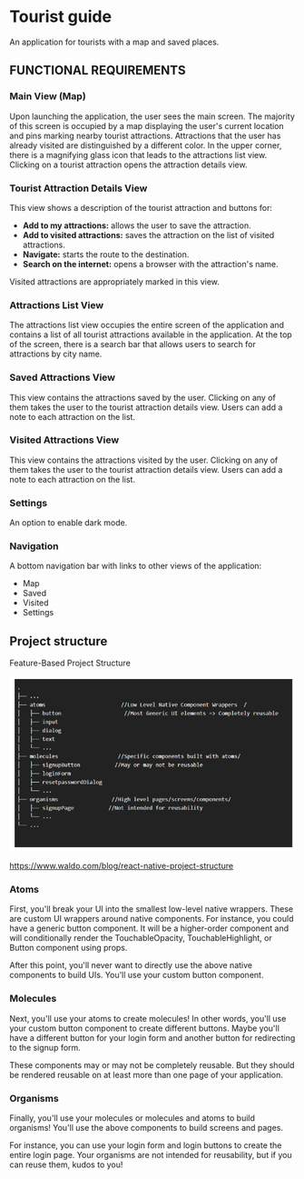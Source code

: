 # Tourist guide
An application for tourists with a map and saved places.

## FUNCTIONAL REQUIREMENTS

### Main View (Map)
Upon launching the application, the user sees the main screen. The majority of this screen is occupied by a map displaying the user's current location and pins marking nearby tourist attractions. Attractions that the user has already visited are distinguished by a different color. In the upper corner, there is a magnifying glass icon that leads to the attractions list view. Clicking on a tourist attraction opens the attraction details view.

### Tourist Attraction Details View
This view shows a description of the tourist attraction and buttons for:

- **Add to my attractions:** allows the user to save the attraction.
- **Add to visited attractions:** saves the attraction on the list of visited attractions.
- **Navigate:** starts the route to the destination.
- **Search on the internet:** opens a browser with the attraction's name.

 Visited attractions are appropriately marked in this view.

### Attractions List View
The attractions list view occupies the entire screen of the application and contains a list of all tourist attractions available in the application. At the top of the screen, there is a search bar that allows users to search for attractions by city name.

### Saved Attractions View
This view contains the attractions saved by the user. Clicking on any of them takes the user to the tourist attraction details view. Users can add a note to each attraction on the list.

### Visited Attractions View
This view contains the attractions visited by the user. Clicking on any of them takes the user to the tourist attraction details view. Users can add a note to each attraction on the list.

### Settings
An option to enable dark mode.

### Navigation
A bottom navigation bar with links to other views of the application:

- Map
- Saved
- Visited
- Settings

## Project structure

Feature-Based Project Structure

![img.png](readmeAssets/img.png)

https://www.waldo.com/blog/react-native-project-structure

### Atoms
First, you'll break your UI into the smallest low-level native wrappers. These are custom UI wrappers around native components. For instance, you could have a generic button component. It will be a higher-order component and will conditionally render the TouchableOpacity, TouchableHighlight, or Button component using props.

After this point, you'll never want to directly use the above native components to build UIs. You'll use your custom button component.

### Molecules
Next, you'll use your atoms to create molecules! In other words, you'll use your custom button component to create different buttons. Maybe you'll have a different button for your login form and another button for redirecting to the signup form.

These components may or may not be completely reusable. But they should be rendered reusable on at least more than one page of your application.

### Organisms
Finally, you'll use your molecules or molecules and atoms to build organisms! You'll use the above components to build screens and pages.

For instance, you can use your login form and login buttons to create the entire login page. Your organisms are not intended for reusability, but if you can reuse them, kudos to you!
